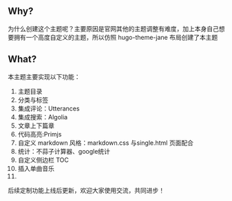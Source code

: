 ## Why?
为什么创建这个主题呢？主要原因是官网其他的主题调整有难度，加上本身自己想要拥有一个高度自定义的主题，所以仿照 hugo-theme-jane 布局创建了本主题

## What?
本主题主要实现以下功能：

1. 主题目录
2. 分类与标签
3. 集成评论：Utterances 
4. 集成搜索：Algolia
5. 文章上下篇章
6. 代码高亮:Primjs
7. 自定义 markdown 风格：markdown.css 与single.html 页面配合
8. 统计：不蒜子计算器、google统计
9. 自定义侧边栏 TOC
10. 插入单曲音乐
11. 

后续定制功能上线后更新，欢迎大家使用交流，共同进步！
